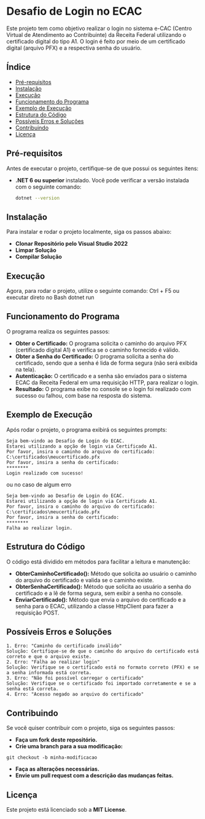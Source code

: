 # Desafio de Login no ECAC

Este projeto tem como objetivo realizar o login no sistema e-CAC (Centro Virtual de Atendimento ao Contribuinte) da Receita Federal utilizando o certificado digital do tipo A1. O login é feito por meio de um certificado digital (arquivo PFX) e a respectiva senha do usuário.

## Índice

- [Pré-requisitos](#pré-requisitos)
- [Instalação](#instalação)
- [Execução](#execução)
- [Funcionamento do Programa](#funcionamento-do-programa)
- [Exemplo de Execução](#exemplo-de-execução)
- [Estrutura do Código](#estrutura-do-código)
- [Possíveis Erros e Soluções](#possíveis-erros-e-soluções)
- [Contribuindo](#contribuindo)
- [Licença](#licença)

## Pré-requisitos

Antes de executar o projeto, certifique-se de que possui os seguintes itens:

- **.NET 6 ou superior** instalado. Você pode verificar a versão instalada com o seguinte comando:
  
  ```bash
  dotnet --version

## Instalação

Para instalar e rodar o projeto localmente, siga os passos abaixo:

- **Clonar Repositório pelo Visual Studio 2022** 
- **Limpar Solução**
- **Compilar Solução**

## Execução
Agora, para rodar o projeto, utilize o seguinte comando: Ctrl + F5 ou executar direto no Bash dotnet run

## Funcionamento do Programa 
O programa realiza os seguintes passos:

- **Obter o Certificado:** O programa solicita o caminho do arquivo PFX (certificado digital A1) e verifica se o caminho fornecido é válido.
- **Obter a Senha do Certificado:** O programa solicita a senha do certificado, sendo que a senha é lida de forma segura (não será exibida na tela).
- **Autenticação:** O certificado e a senha são enviados para o sistema ECAC da Receita Federal em uma requisição HTTP, para realizar o login.
- **Resultado:** O programa exibe no console se o login foi realizado com sucesso ou falhou, com base na resposta do sistema.

## Exemplo de Execução

Após rodar o projeto, o programa exibirá os seguintes prompts:

```
Seja bem-vindo ao Desafio de Login do ECAC.
Estarei utilizando a opção de login via Certificado A1.
Por favor, insira o caminho do arquivo do certificado:
C:\certificados\meucertificado.pfx
Por favor, insira a senha do certificado:
********
Login realizado com sucesso!

```

ou no caso de algum erro

```
Seja bem-vindo ao Desafio de Login do ECAC.
Estarei utilizando a opção de login via Certificado A1.
Por favor, insira o caminho do arquivo do certificado:
C:\certificados\meucertificado.pfx
Por favor, insira a senha do certificado:
********
Falha ao realizar login.

```

## Estrutura do Código

O código está dividido em métodos para facilitar a leitura e manutenção:

- **ObterCaminhoCertificado():** Método que solicita ao usuário o caminho do arquivo do certificado e valida se o caminho existe.
- **ObterSenhaCertificado():** Método que solicita ao usuário a senha do certificado e a lê de forma segura, sem exibir a senha no console.
- **EnviarCertificado():** Método que envia o arquivo do certificado e a senha para o ECAC, utilizando a classe HttpClient para fazer a requisição POST.

## Possíveis Erros e Soluções

```
1. Erro: "Caminho do certificado inválido"
Solução: Certifique-se de que o caminho do arquivo do certificado está correto e que o arquivo existe.
2. Erro: "Falha ao realizar login"
Solução: Verifique se o certificado está no formato correto (PFX) e se a senha informada está correta.
3. Erro: "Não foi possível carregar o certificado"
Solução: Verifique se o certificado foi importado corretamente e se a senha está correta.
4. Erro: "Acesso negado ao arquivo do certificado"
```

## Contribuindo

Se você quiser contribuir com o projeto, siga os seguintes passos:

- **Faça um fork deste repositório.**
- **Crie uma branch para a sua modificação:**

```
git checkout -b minha-modificacao

```

- **Faça as alterações necessárias.**
- **Envie um pull request com a descrição das mudanças feitas.**

## Licença
Este projeto está licenciado sob a **MIT License**.

